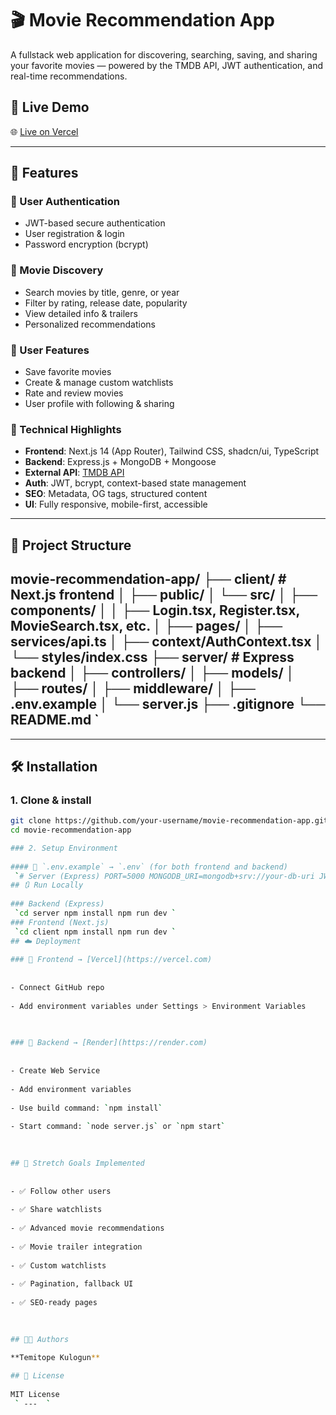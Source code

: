 # 🎬 Movie Recommendation App

A fullstack web application for discovering, searching, saving, and sharing your favorite movies — powered by the TMDB API, JWT authentication, and real-time recommendations.

## 🚀 Live Demo

🌐 [Live on Vercel](https://your-vercel-domain.vercel.app)

---

## 🧩 Features

### 🔐 User Authentication
- JWT-based secure authentication
- User registration & login
- Password encryption (bcrypt)

### 🔎 Movie Discovery
- Search movies by title, genre, or year
- Filter by rating, release date, popularity
- View detailed info & trailers
- Personalized recommendations

### 📌 User Features
- Save favorite movies
- Create & manage custom watchlists
- Rate and review movies
- User profile with following & sharing

### 🧠 Technical Highlights
- **Frontend**: Next.js 14 (App Router), Tailwind CSS, shadcn/ui, TypeScript
- **Backend**: Express.js + MongoDB + Mongoose
- **External API**: [TMDB API](https://www.themoviedb.org/)
- **Auth**: JWT, bcrypt, context-based state management
- **SEO**: Metadata, OG tags, structured content
- **UI**: Fully responsive, mobile-first, accessible

---

## 📁 Project Structure 
movie-recommendation-app/ ├── client/            # Next.js frontend │   ├── public/ │   └── src/ │       ├── components/ │       │   ├── Login.tsx, Register.tsx, MovieSearch.tsx, etc. │       ├── pages/ │       ├── services/api.ts │       ├── context/AuthContext.tsx │       └── styles/index.css ├── server/            # Express backend │   ├── controllers/ │   ├── models/ │   ├── routes/ │   ├── middleware/ │   ├── .env.example │   └── server.js ├── .gitignore └── README.md
 `
 ---  
 
---

## 🛠️ Installation

### 1. Clone & install

```bash
git clone https://github.com/your-username/movie-recommendation-app.git
cd movie-recommendation-app

### 2. Setup Environment
 
#### 🧪 `.env.example` → `.env` (for both frontend and backend)
 `# Server (Express) PORT=5000 MONGODB_URI=mongodb+srv://your-db-uri JWT_SECRET=your_jwt_secret TMDB_API_KEY=your_tmdb_api_key `  
## 🔃 Run Locally
 
### Backend (Express)
 `cd server npm install npm run dev ` 
### Frontend (Next.js)
 `cd client npm install npm run dev `  
## ☁️ Deployment
 
### 🔹 Frontend → [Vercel](https://vercel.com)
 
 
- Connect GitHub repo
 
- Add environment variables under Settings > Environment Variables
 

 
### 🔹 Backend → [Render](https://render.com)
 
 
- Create Web Service
 
- Add environment variables
 
- Use build command: `npm install`
 
- Start command: `node server.js` or `npm start`
 

  
## 🧪 Stretch Goals Implemented
 
 
- ✅ Follow other users
 
- ✅ Share watchlists
 
- ✅ Advanced movie recommendations
 
- ✅ Movie trailer integration
 
- ✅ Custom watchlists
 
- ✅ Pagination, fallback UI
 
- ✅ SEO-ready pages
 

  
## 🧑‍💻 Authors
 
**Temitope Kulogun** 

## 📜 License
 
MIT License
 ` ---  `
